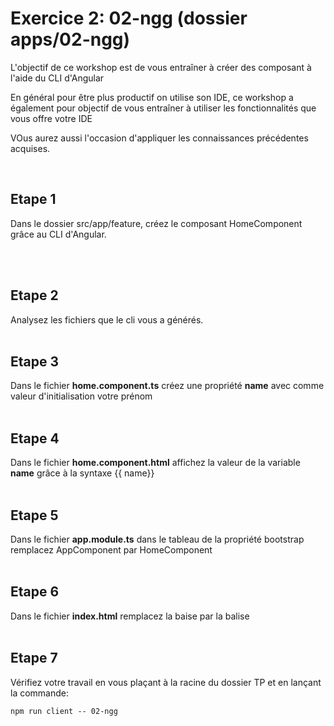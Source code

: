 # Exercice 2: 02-ngg (dossier apps/02-ngg)

L'objectif de ce workshop est de vous entraîner à créer des composant à l'aide du CLI d'Angular

En général pour être plus productif on utilise son IDE, ce workshop a également pour objectif de vous entraîner à utiliser les fonctionnalités que vous offre votre IDE

VOus aurez aussi l'occasion d'appliquer les connaissances précédentes acquises.

<br>

## Etape 1

Dans le dossier src/app/feature, créez le composant HomeComponent grâce au CLI d'Angular.

<br><br>

## Etape 2

Analysez les fichiers que le cli vous a générés.
<br><br>

## Etape 3

Dans le fichier **home.component.ts** créez une propriété **name** avec comme valeur d'initialisation votre prénom
<br><br>

## Etape 4

Dans le fichier **home.component.html** affichez la valeur de la variable **name** grâce à la syntaxe {{ name}}
<br><br>

## Etape 5

Dans le fichier **app.module.ts** dans le tableau de la propriété bootstrap remplacez AppComponent par HomeComponent
<br><br>

## Etape 6

Dans le fichier **index.html** remplacez la baise <sfeir-app> par la balise <sfeir-home>
<br><br>

## Etape 7

Vérifiez votre travail en vous plaçant à la racine du dossier TP et en lançant la commande:

```shell
npm run client -- 02-ngg
```
